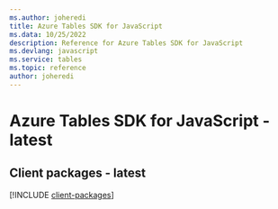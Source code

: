 ```yaml
---
ms.author: joheredi
title: Azure Tables SDK for JavaScript
ms.data: 10/25/2022
description: Reference for Azure Tables SDK for JavaScript
ms.devlang: javascript
ms.service: tables
ms.topic: reference
author: joheredi
---
```

# Azure Tables SDK for JavaScript - latest

## Client packages - latest
[!INCLUDE [client-packages](tables-client-index.md)]